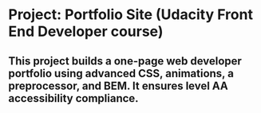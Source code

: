 # Project: Portfolio Site (Udacity Front End Developer course)
## This project builds a one-page web developer portfolio using advanced CSS, animations, a preprocessor, and BEM. It ensures level AA accessibility compliance.
